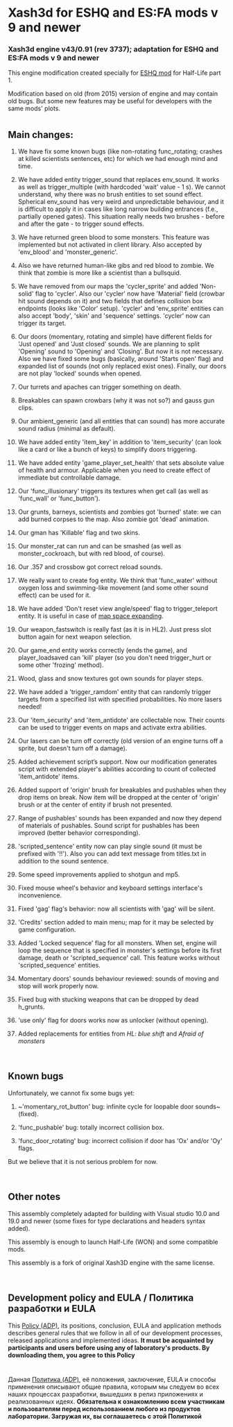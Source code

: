 # Xash3d for ESHQ and ES:FA mods v 9 and newer
### Xash3d engine v43/0.91 (rev 3737); adaptation for ESHQ and ES:FA mods v 9 and newer


This engine modification created specially for [ESHQ mod](http://www.moddb.com/mods/eshq/) for Half-Life part 1.

Modification based on old (from 2015) version of engine and may contain old bugs. But some new features
may be useful for developers with the same mods' plots.


#

## Main changes:

1. We have fix some known bugs (like non-rotating func_rotating; crashes at killed scientists sentences, etc) for which we had enough mind and time.

2. We have added entity trigger_sound that replaces env_sound. It works as well as trigger_multiple (with hardcoded 'wait' value - 1 s). We cannot understand, why there was no brush entities to set sound effect. Spherical env_sound has very weird and unpredictable behaviour, and it is difficult to apply it in cases like long narrow building entrances (f.e., partially opened gates). This situation really needs two brushes - before and after the gate - to trigger sound effects.

3. We have returned green blood to some monsters. This feature was implemented but not activated in client library. Also accepted by 'env_blood' and 'monster_generic'.

4. Also we have returned human-like gibs and red blood to zombie. We think that zombie is more like a scientist than a bullsquid.

5. We have removed from our maps the 'cycler_sprite' and added 'Non-solid' flag to 'cycler'. Also our 'cycler' now have 'Material' field (crowbar hit sound depends on it) and two fields that defines collision box endpoints (looks like 'Color' setup). 'cycler' and 'env_sprite' entities can also accept 'body', 'skin' and 'sequence' settings. 'cycler' now can trigger its target.

6. Our doors (momentary, rotating and simple) have different fields for 'Just opened' and 'Just closed' sounds. We are planning to split 'Opening' sound to 'Opening' and 'Closing'. But now it is not necessary. Also we have fixed some bugs (basically, around 'Starts open' flag) and expanded list of sounds (not only replaced exist ones). Finally, our doors are not play 'locked' sounds when opened.

7. Our turrets and apaches can trigger something on death.

8. Breakables can spawn crowbars (why it was not so?) and gauss gun clips.

9. Our ambient_generic (and all entities that can sound) has more accurate sound radius (minimal as default).

10. We have added entity 'item_key' in addition to 'item_security' (can look like a card or like a bunch of keys) to simplify doors triggering.

11. We have added entity 'game_player_set_health' that sets absolute value of health and armour. Applicable when you need to create effect of immediate but controllable damage.

12. Our 'func_illusionary' triggers its textures when get call (as well as 'func_wall' or 'func_button').

13. Our grunts, barneys, scientists and zombies got 'burned' state: we can add burned corpses to the map. Also zombie got 'dead' animation.

14. Our gman has 'Killable' flag and two skins.

15. Our monster_rat can run and can be smashed (as well as monster_cockroach, but with red blood, of course).

16. Our .357 and crossbow got correct reload sounds.

17. We really want to create fog entity. We think that 'func_water' without oxygen loss and swimming-like movement (and some other sound effect) can be used for it.

18. We have added 'Don't reset view angle/speed' flag to trigger_teleport entity. It is useful in case of [map space expanding](http://www.moddb.com/mods/eshq/news/engine-specifications-for-teleports).

19. Our weapon_fastswitch is really fast (as it is in HL2). Just press slot button again for next weapon selection.

20. Our game_end entity works correctly (ends the game), and player_loadsaved can 'kill' player (so you don't need trigger_hurt or some other 'frozing' method).

21. Wood, glass and snow textures got own sounds for player steps.

22. We have added a 'trigger_ramdom' entity that can randomly trigger targets from a specified list with specified probabilities. No more lasers needed!

23. Our 'item_security' and 'item_antidote' are collectable now. Their counts can be used to trigger events on maps and activate extra abilities.

24. Our lasers can be turn off correctly (old version of an engine turns off a sprite, but doesn't turn off a damage).

25. Added achievement script’s support. Now our modification generates script with extended player's abilities according to count of collected 'item_antidote' items.

26. Added support of 'origin' brush for breakables and pushables when they drop items on break. Now item will be dropped at the center of 'origin' brush or at the center of entity if brush not presented.

27. Range of pushables' sounds has been expanded and now they depend of materials of pushables. Sound script for pushables has been improved (better behavior corresponding).

28. 'scripted_sentence' entity now can play single sound (it must be prefixed with '!!'). Also you can add text message from titles.txt in addition to the sound sentence.

29. Some speed improvements applied to shotgun and mp5.

30. Fixed mouse wheel's behavior and keyboard settings interface's inconvenience.

31. Fixed 'gag' flag's behavior: now all scientists with 'gag' will be silent.

32. 'Credits' section added to main menu; map for it may be selected by game configuration.

33. Added 'Locked sequence' flag for all monsters. When set, engine will loop the sequence that is specified in monster's settings before its first damage, death or 'scripted_sequence' call. This feature works without 'scripted_sequence' entities.

34. Momentary doors' sounds behaviour reviewed: sounds of moving and stop will work properly now.

35. Fixed bug with stucking weapons that can be dropped by dead h_grunts.

36. 'use only' flag for doors works now as unlocker (without opening).

37. Added replacements for entities from *HL: blue shift* and *Afraid of monsters*

&nbsp;



## Known bugs

Unfortunately, we cannot fix some bugs yet:

1. ~'momentary_rot_button' bug: infinite cycle for loopable door sounds~ (fixed).

2. 'func_pushable' bug: totally incorrect collision box.

3. 'func_door_rotating' bug: incorrect collision if door has 'Ox' and/or 'Oy' flags.

But we believe that it is not serious problem for now.

&nbsp;



## Other notes

This assembly completely adapted for building with Visual studio 10.0 and 19.0 and newer (some fixes for type declarations and headers syntax added).

This assembly is enough to launch Half-Life (WON) and some compatible mods.

This assembly is a fork of original Xash3D engine with the same license.

&nbsp;



## Development policy and EULA / Политика разработки и EULA

This [Policy (ADP)](https://vk.com/@rdaaow_fupl-adp), its positions, conclusion, EULA and application methods
describes general rules that we follow in all of our development processes, released applications and implemented
ideas.
**It must be acquainted by participants and users before using any of laboratory's products.
By downloading them, you agree to this Policy**

#

Данная [Политика (ADP)](https://vk.com/@rdaaow_fupl-adp), её положения, заключение, EULA и способы применения
описывают общие правила, которым мы следуем во всех наших процессах разработки, вышедших в релиз приложениях
и реализованных идеях.
**Обязательна к ознакомлению всем участникам и пользователям перед использованием любого из продуктов лаборатории.
Загружая их, вы соглашаетесь с этой Политикой**
